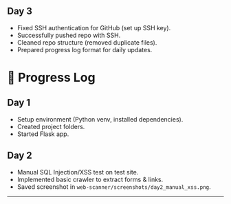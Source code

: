 ## Day 3
- Fixed SSH authentication for GitHub (set up SSH key).
- Successfully pushed repo with SSH.
- Cleaned repo structure (removed duplicate files).
- Prepared progress log format for daily updates.
# 📅 Progress Log

## Day 1
- Setup environment (Python venv, installed dependencies).
- Created project folders.
- Started Flask app.

## Day 2
- Manual SQL Injection/XSS test on test site.
- Implemented basic crawler to extract forms & links.
- Saved screenshot in `web-scanner/screenshots/day2_manual_xss.png`.

---

